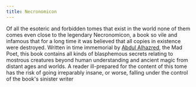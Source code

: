 ```yaml
---
title: Necronomicon
---
```


Of all the esoteric and forbidden tomes that exist in the world none of them comes even close to the legendary Necronomicon, a book so vile and infamous that for a long time it was believed that all copies in existence were destroyed. Written in time immemorial by [Abdul Alhazred](https://raldamain.com/en/creatures/superior%20beings/abyssals/abdul_alhazred.html), the Mad Poet, this book contains all kinds of blasphemous secrets relating to mostrous creatures beyond human understanding and ancient magic from distant ages and worlds. A reader ill-prepared for the content of this tome has the risk of going irreparably insane, or worse, falling under the control of the book's sinister writer